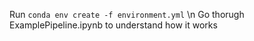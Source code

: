 Run `conda env create -f environment.yml` \n
Go thorugh ExamplePipeline.ipynb to understand how it works

